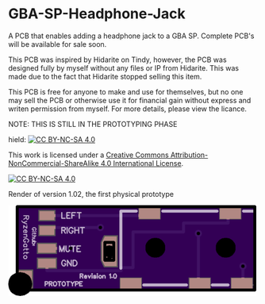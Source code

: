 # GBA-SP-Headphone-Jack
A PCB that enables adding a headphone jack to a GBA SP. Complete PCB's will be available for sale soon.

This PCB was inspired by Hidarite on Tindy, however, the PCB was designed fully by myself without any files or IP from Hidarite. This was made due to the fact that Hidarite stopped selling this item.

This PCB is free for anyone to make and use for themselves, but no one may sell the PCB or otherwise use it for financial gain without express and writen permission from myself. For more details, please view the licance.

NOTE: THIS IS STILL IN THE PROTOTYPING PHASE


hield: [![CC BY-NC-SA 4.0][cc-by-nc-sa-shield]][cc-by-nc-sa]

This work is licensed under a
[Creative Commons Attribution-NonCommercial-ShareAlike 4.0 International License][cc-by-nc-sa].

[![CC BY-NC-SA 4.0][cc-by-nc-sa-image]][cc-by-nc-sa]

[cc-by-nc-sa]: http://creativecommons.org/licenses/by-nc-sa/4.0/
[cc-by-nc-sa-image]: https://licensebuttons.net/l/by-nc-sa/4.0/88x31.png
[cc-by-nc-sa-shield]: https://img.shields.io/badge/License-CC%20BY--NC--SA%204.0-lightgrey.svg

Render of version 1.02, the first physical prototype

![Render of version 1.02, the first physical prototype](https://github.com/RyzenGatto/GBA-SP-Headphone-Jack/blob/main/Pictures/b457a39e68feec032dceda5cca4cb670.png)
